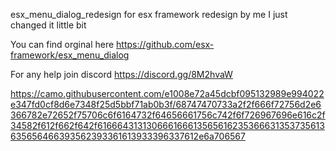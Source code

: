 esx_menu_dialog_redesign for esx framework redesign by me I just changed it little bit

You can find orginal here https://github.com/esx-framework/esx_menu_dialog

For any help join discord https://discord.gg/8M2hvaW

https://camo.githubusercontent.com/e1008e72a45dcbf095132989e994022e347fd0cf8d6e7348f25d5bbf71ab0b3f/68747470733a2f2f666f72756d2e6366782e72652f75706c6f6164732f64656661756c742f6f726967696e616c2f34582f612f662f642f616664313130666166613565616235366631353735613635656466393562393361613933396337612e6a706567
